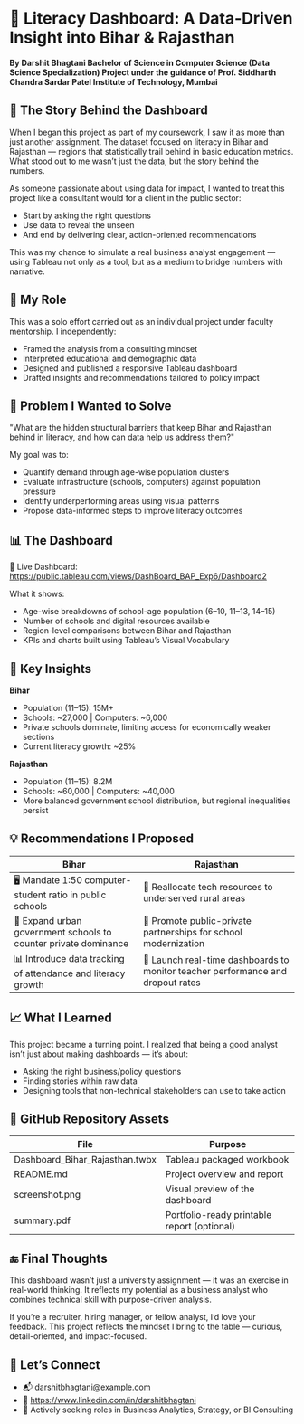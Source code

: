# 📘 Literacy Dashboard: A Data-Driven Insight into Bihar & Rajasthan

**By Darshit Bhagtani
Bachelor of Science in Computer Science (Data Science Specialization)
Project under the guidance of Prof. Siddharth Chandra
Sardar Patel Institute of Technology, Mumbai**

## 📖 The Story Behind the Dashboard
When I began this project as part of my coursework, I saw it as more than just another assignment. The dataset focused on literacy in Bihar and Rajasthan — regions that statistically trail behind in basic education metrics. What stood out to me wasn’t just the data, but the story behind the numbers.

As someone passionate about using data for impact, I wanted to treat this project like a consultant would for a client in the public sector:
- Start by asking the right questions
- Use data to reveal the unseen
- And end by delivering clear, action-oriented recommendations

This was my chance to simulate a real business analyst engagement — using Tableau not only as a tool, but as a medium to bridge numbers with narrative.

## 🧠 My Role
This was a solo effort carried out as an individual project under faculty mentorship. I independently:
- Framed the analysis from a consulting mindset
- Interpreted educational and demographic data
- Designed and published a responsive Tableau dashboard
- Drafted insights and recommendations tailored to policy impact

## 🎯 Problem I Wanted to Solve
"What are the hidden structural barriers that keep Bihar and Rajasthan behind in literacy, and how can data help us address them?"

My goal was to:
- Quantify demand through age-wise population clusters
- Evaluate infrastructure (schools, computers) against population pressure
- Identify underperforming areas using visual patterns
- Propose data-informed steps to improve literacy outcomes

## 📊 The Dashboard
🎯 Live Dashboard: https://public.tableau.com/views/DashBoard_BAP_Exp6/Dashboard2

What it shows:
- Age-wise breakdowns of school-age population (6–10, 11–13, 14–15)
- Number of schools and digital resources available
- Region-level comparisons between Bihar and Rajasthan
- KPIs and charts built using Tableau’s Visual Vocabulary

## 📌 Key Insights
**Bihar**
- Population (11–15): 15M+
- Schools: ~27,000 | Computers: ~6,000
- Private schools dominate, limiting access for economically weaker sections
- Current literacy growth: ~25%

**Rajasthan**
- Population (11–15): 8.2M
- Schools: ~60,000 | Computers: ~40,000
- More balanced government school distribution, but regional inequalities persist

## 💡 Recommendations I Proposed
| Bihar | Rajasthan |
|-------|-----------|
| 🖥️ Mandate 1:50 computer-student ratio in public schools | 🧮 Reallocate tech resources to underserved rural areas |
| 🏫 Expand urban government schools to counter private dominance | 🤝 Promote public-private partnerships for school modernization |
| 📊 Introduce data tracking of attendance and literacy growth | 🎯 Launch real-time dashboards to monitor teacher performance and dropout rates |

## 📈 What I Learned
This project became a turning point. I realized that being a good analyst isn’t just about making dashboards — it’s about:
- Asking the right business/policy questions
- Finding stories within raw data
- Designing tools that non-technical stakeholders can use to take action

## 📂 GitHub Repository Assets
| File | Purpose |
|------|---------|
| Dashboard_Bihar_Rajasthan.twbx | Tableau packaged workbook |
| README.md | Project overview and report |
| screenshot.png | Visual preview of the dashboard |
| summary.pdf | Portfolio-ready printable report (optional) |

## 🔚 Final Thoughts
This dashboard wasn’t just a university assignment — it was an exercise in real-world thinking. It reflects my potential as a business analyst who combines technical skill with purpose-driven analysis.

If you’re a recruiter, hiring manager, or fellow analyst, I’d love your feedback. This project reflects the mindset I bring to the table — curious, detail-oriented, and impact-focused.

## 🔗 Let’s Connect
- 📬 darshitbhagtani@example.com
- 🔗 https://www.linkedin.com/in/darshitbhagtani
- 📍 Actively seeking roles in Business Analytics, Strategy, or BI Consulting

